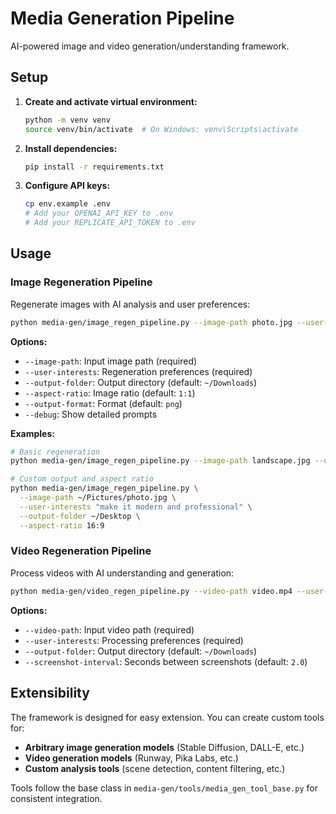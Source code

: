 # Media Generation Pipeline

AI-powered image and video generation/understanding framework.

## Setup

1. **Create and activate virtual environment:**
   ```bash
   python -m venv venv
   source venv/bin/activate  # On Windows: venv\Scripts\activate
   ```

2. **Install dependencies:**
   ```bash
   pip install -r requirements.txt
   ```

3. **Configure API keys:**
   ```bash
   cp env.example .env
   # Add your OPENAI_API_KEY to .env
   # Add your REPLICATE_API_TOKEN to .env
   ```

## Usage

### Image Regeneration Pipeline

Regenerate images with AI analysis and user preferences:

```bash
python media-gen/image_regen_pipeline.py --image-path photo.jpg --user-interests "basketball, kapybara"
```

**Options:**
- `--image-path`: Input image path (required)
- `--user-interests`: Regeneration preferences (required)
- `--output-folder`: Output directory (default: `~/Downloads`)
- `--aspect-ratio`: Image ratio (default: `1:1`)
- `--output-format`: Format (default: `png`)
- `--debug`: Show detailed prompts

**Examples:**
```bash
# Basic regeneration
python media-gen/image_regen_pipeline.py --image-path landscape.jpg --user-interests "vintage style, steam punk"

# Custom output and aspect ratio
python media-gen/image_regen_pipeline.py \
  --image-path ~/Pictures/photo.jpg \
  --user-interests "make it modern and professional" \
  --output-folder ~/Desktop \
  --aspect-ratio 16:9
```

### Video Regeneration Pipeline

Process videos with AI understanding and generation:

```bash
python media-gen/video_regen_pipeline.py --video-path video.mp4 --user-interests "basketball, kapybara"
```

**Options:**
- `--video-path`: Input video path (required)
- `--user-interests`: Processing preferences (required)
- `--output-folder`: Output directory (default: `~/Downloads`)
- `--screenshot-interval`: Seconds between screenshots (default: `2.0`)

## Extensibility

The framework is designed for easy extension. You can create custom tools for:

- **Arbitrary image generation models** (Stable Diffusion, DALL-E, etc.)
- **Video generation models** (Runway, Pika Labs, etc.)
- **Custom analysis tools** (scene detection, content filtering, etc.)

Tools follow the base class in `media-gen/tools/media_gen_tool_base.py` for consistent integration.
